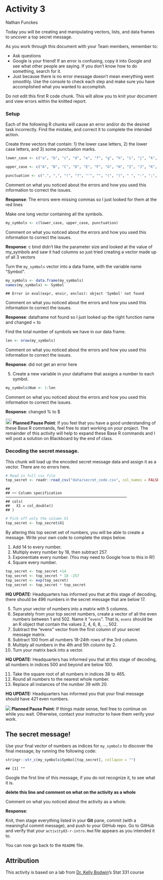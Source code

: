 Activity 3
================
Nathan Funckes

Today you will be creating and manipulating vectors, lists, and data
frames to uncover a top secret message.

As you work through this document with your Team members, remember to:

-   Ask questions
-   Google is your friend! If an error is confusing, copy it into Google
    and see what other people are saying. If you don’t know how to do
    something, search for it.
-   Just because there is no error message doesn’t mean everything went
    smoothly. Use the console to check each step and make sure you have
    accomplished what you wanted to accomplish.

Do not edit this first R code chunk. This will allow you to knit your
document and view errors within the knitted report.

### Setup

Each of the following R chunks will cause an error and/or do the desired
task incorrectly. Find the mistake, and correct it to complete the
intended action.

Create three vectors that contain: 1) the lower case letters, 2) the
lower case letters, and 3) some punctuation marks.

``` r
lower_case <- c("a", "b", "c", "d", "e", "f", "g", "h", "i", "j", "k", "l", "m", "n", "o", "p", "q", "r", "s", "t", "u", "v", "w", "x", "y", "z")

upper_case <- c("A", "B", "C", "D", "E", "F", "G", "H", "I", "J", "K", "L", "M", "N", "O", "P", "Q", "R", "S", "T", "U", "V", "W", "X", "Y", "Z")

punctuation <- c(".", ",", "!", "?", "'", "", "(", ")", " ", "-", ";", ":")
```

Comment on what you noticed about the errors and how you used this
information to correct the issues.

**Response**: The errors were missing commas so I just looked for them
at the red lines

Make one long vector containing all the symbols.

``` r
my_symbols <- c(lower_case, upper_case, punctuation)
```

Comment on what you noticed about the errors and how you used this
information to correct the issues.

**Response**: c bind didn’t like the parameter size and looked at the
value of my\_symbols and saw it had columns so just tried creating a
vector made up of all 3 vectors

Turn the `my_symbols` vector into a data frame, with the variable name
“Symbol”.

``` r
my_symbols <- data.frame(my_symbols)
names(my_symbols) <- Symbol
```

    ## Error in eval(expr, envir, enclos): object 'Symbol' not found

Comment on what you noticed about the errors and how you used this
information to correct the issues.

**Response**: dataframe not found so I just looked up the right function
name and changed = to

Find the total number of symbols we have in our data frame.

``` r
len <- nrow(my_symbols)
```

Comment on what you noticed about the errors and how you used this
information to correct the issues.

**Response**: did not get an error here

5.  Create a new variable in your dataframe that assigns a number to
    each symbol.

``` r
my_symbols$Num <- 1:len
```

Comment on what you noticed about the errors and how you used this
information to correct the issues.

**Response**: changed % to $

<img src="README-img/noun_pause.png" alt="pause" width = "20"/>
<b>Planned Pause Point</b>: If you feel that you have a good
understanding of these Base R commands, feel free to start working on
your project. The remainder of this activity will help to expand these
Base R commands and I will post a solution on Blackboard by the end of
class.

### Decoding the secret message.

This chunk will load up the encoded secret message data and assign it as
a vector. There are no errors here.

``` r
# Read in full csv file
top_secret <- readr::read_csv("data/secret_code.csv", col_names = FALSE)
```

    ## 
    ## ── Column specification ────────────────────────────────────────────────────────
    ## cols(
    ##   X1 = col_double()
    ## )

``` r
# Pick off only the column X1
top_secret <- top_secret$X1
```

By altering this top secret set of numbers, you will be able to create a
message. Write your own code to complete the steps below.

1.  Add 14 to every number.
2.  Multiply every number by 18, then subtract 257.
3.  Exponentiate every number. (You may need to Google how to this in
    R!)
4.  Square every number.

``` r
top_secret <- top_secret +14 
top_secret <- top_secret * 18 -257
top_secret <- exp(top_secret)
top_secret <- top_secret * top_secret
```

**HQ UPDATE:** Headquarters has informed you that at this stage of
decoding, there should be 496 numbers in the secret message that are
below 17.

5.  Turn your vector of numbers into a matrix with 5 columns.
6.  Separately from your top secret numbers, create a vector of all the
    even numbers between 1 and 502. Name it “`evens`”. That is, `evens`
    should be an R object that contain the values 2, 4, 6, 8, …, 502.
7.  Subtract the “evens” vector from the first column of your secret
    message matrix.
8.  Subtract 100 from all numbers 18-24th rows of the 3rd column.
9.  Multiply all numbers in the 4th and 5th column by 2.
10. Turn your matrix back into a vector.

**HQ UPDATE:** Headquarters has informed you that at this stage of
decoding, all numbers in indices 500 and beyond are below 100.

11. Take the square root of all numbers in indices 38 to 465.
12. Round all numbers to the nearest whole number.
13. Replace all instances of the number 39 with 20.

**HQ UPDATE:** Headquarters has informed you that your final message
should have 421 even numbers.

![](README-img/noun_pause.png) **Planned Pause Point**: If things made
sense, feel free to continue on while you wait. Otherwise, contact your
instructor to have them verify your work.

## The secret message!

Use your final vector of numbers as indices for `my_symbols` to discover
the final message, by running the following code:

``` r
stringr::str_c(my_symbols$Symbol[top_secret], collapse = "")
```

    ## [1] ""

Google the first line of this message, if you do not recognize it, to
see what it is.

**delete this line and comment on what on the activity as a whole**

Comment on what you noticed about the activity as a whole.

**Response**:

Knit, then stage everything listed in your **Git** pane, commit (with a
meaningful commit message), and push to your GitHub repo. Go to GitHub
and verify that your `activity03-r-intro.Rmd` file appears as you
intended it to.

You can now go back to the `README` file.

## Attribution

This activity is based on a lab from [Dr. Kelly
Bodwin](https://www.kelly-bodwin.com/)’s Stat 331 course
